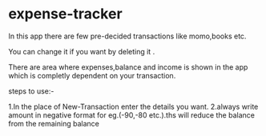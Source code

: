 # expense-tracker
In this app there are few pre-decided transactions like momo,books etc.

You can change it if you want by deleting it .

There are  area where expenses,balance and income is shown in the app which is  completly  dependent on your transaction.


steps to use:-

1.In the place of New-Transaction enter the details you want.
2.always write amount in negative format for eg.(-90,-80 etc.).ths will reduce the balance from the remaining balance 
